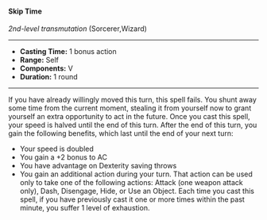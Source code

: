 #### Skip Time
*2nd-level transmutation* (Sorcerer,Wizard)
___
- **Casting Time:** 1 bonus action
- **Range:** Self
- **Components:** V
- **Duration:** 1 round
---
If you have already willingly moved this turn, this
spell fails. You shunt away some time from the
current moment, stealing it from yourself now to
grant yourself an extra opportunity to act in the
future. Once you cast this spell, your speed is
halved until the end of this turn. After the end of
this turn, you gain the following benefits, which last
until the end of your next turn:
* Your speed is doubled
* You gain a +2 bonus to AC
* You have advantage on Dexterity saving throws
* You gain an additional action during your turn.
That action can be used only to take one of the
following actions: Attack (one weapon attack
only), Dash, Disengage, Hide, or Use an Object.
Each time you cast this spell, if you have
previously cast it one or more times within the past
minute, you suffer 1 level of exhaustion.
